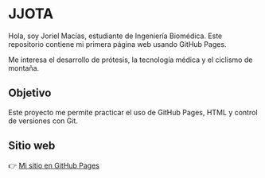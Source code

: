# JJOTA

Hola, soy Joriel Macías, estudiante de Ingeniería Biomédica. Este repositorio contiene mi primera página web usando GitHub Pages.

Me interesa el desarrollo de prótesis, la tecnología médica y el ciclismo de montaña.
## Objetivo

Este proyecto me permite practicar el uso de GitHub Pages, HTML y control de versiones con Git.
## Sitio web

👉 [Mi sitio en GitHub Pages](https://JOTA.github.io/mi-primer-pagina)


